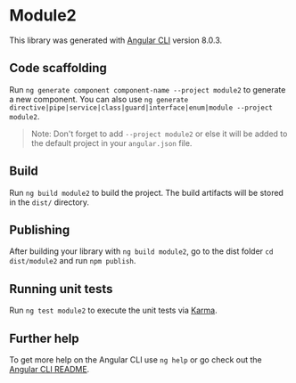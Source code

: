 # Module2

This library was generated with [Angular CLI](https://github.com/angular/angular-cli) version 8.0.3.

## Code scaffolding

Run `ng generate component component-name --project module2` to generate a new component. You can also use `ng generate directive|pipe|service|class|guard|interface|enum|module --project module2`.
> Note: Don't forget to add `--project module2` or else it will be added to the default project in your `angular.json` file. 

## Build

Run `ng build module2` to build the project. The build artifacts will be stored in the `dist/` directory.

## Publishing

After building your library with `ng build module2`, go to the dist folder `cd dist/module2` and run `npm publish`.

## Running unit tests

Run `ng test module2` to execute the unit tests via [Karma](https://karma-runner.github.io).

## Further help

To get more help on the Angular CLI use `ng help` or go check out the [Angular CLI README](https://github.com/angular/angular-cli/blob/master/README.md).
